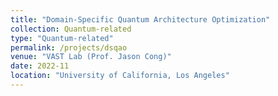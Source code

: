 ```yaml
---
title: "Domain-Specific Quantum Architecture Optimization"
collection: Quantum-related
type: "Quantum-related"
permalink: /projects/dsqao
venue: "VAST Lab (Prof. Jason Cong)"
date: 2022-11
location: "University of California, Los Angeles"
---
```


<!-- [More information here]() -->
